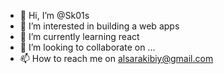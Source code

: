 - 👋 Hi, I’m @Sk01s
- 👀 I’m interested in building a web apps
- 🌱 I’m currently learning react
- 💞️ I’m looking to collaborate on ...
- 📫 How to reach me on  alsarakibiy@gmail.com 

<!---
Sk01s/Sk01s is a ✨ special ✨ repository because its `README.md` (this file) appears on your GitHub profile.
You can click the Preview link to take a look at your changes.
--->
